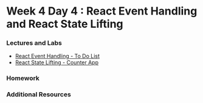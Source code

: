 
# Week 4 Day 4 : React Event Handling and React State Lifting 

### Lectures and Labs
* [React Event Handling - To Do List](https://codesandbox.io/s/rough-tree-45bze)
* [React State Lifting - Counter App](https://codesandbox.io/s/gallant-moon-ze5sh) 

### Homework 


### Additional Resources 

